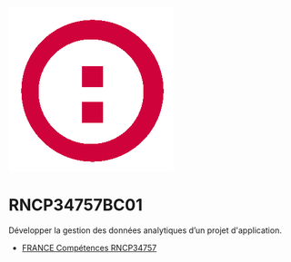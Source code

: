 ![plot](../assets/fanart.png)

# RNCP34757BC01  

Développer la gestion des données analytiques d’un projet d'application.  

* [FRANCE Compétences RNCP34757](https://www.francecompetences.fr/recherche/rncp/34757/)  
